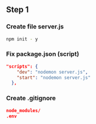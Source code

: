 ## Step 1
### Create file server.js

```bash
npm init - y
```

### Fix package.json (script)
```json
"scripts": {
    "dev": "nodemon server.js",
    "start": "nodemon server.js"
  },
```

### Create .gitignore
```json
node_modules/
.env
```